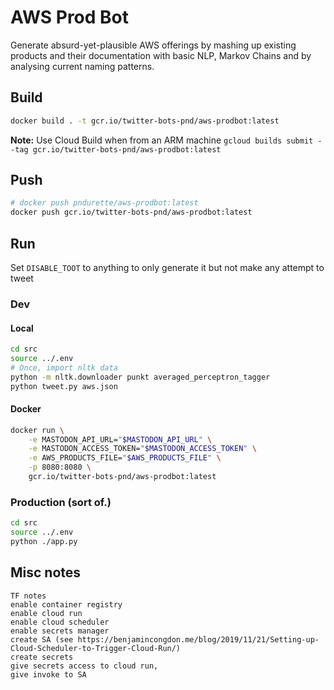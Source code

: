 # AWS Prod Bot

Generate absurd-yet-plausible AWS offerings by mashing up existing products and their documentation with basic NLP, Markov Chains and by analysing current naming patterns. 

## Build
```bash
docker build . -t gcr.io/twitter-bots-pnd/aws-prodbot:latest
```

**Note:** Use Cloud Build when from an ARM machine 
`gcloud builds submit --tag gcr.io/twitter-bots-pnd/aws-prodbot:latest`


## Push

```bash
# docker push pndurette/aws-prodbot:latest
docker push gcr.io/twitter-bots-pnd/aws-prodbot:latest
```

## Run

Set `DISABLE_TOOT` to anything to only generate it but not make any attempt to tweet

### Dev

#### Local

```bash
cd src
source ../.env
# Once, import nltk data
python -m nltk.downloader punkt averaged_perceptron_tagger
python tweet.py aws.json
```

#### Docker

```bash
docker run \
	-e MASTODON_API_URL="$MASTODON_API_URL" \
	-e MASTODON_ACCESS_TOKEN="$MASTODON_ACCESS_TOKEN" \
    -e AWS_PRODUCTS_FILE="$AWS_PRODUCTS_FILE" \
    -p 8080:8080 \
	gcr.io/twitter-bots-pnd/aws-prodbot:latest
```

### Production (sort of.)

```bash
cd src
source ../.env
python ./app.py
```

## Misc notes

```
TF notes
enable container registry
enable cloud run
enable cloud scheduler
enable secrets manager
create SA (see https://benjamincongdon.me/blog/2019/11/21/Setting-up-Cloud-Scheduler-to-Trigger-Cloud-Run/)
create secrets
give secrets access to cloud run,
give invoke to SA
```